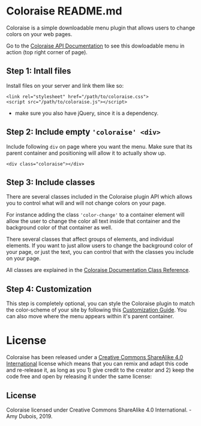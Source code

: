 # Coloraise README.md

Coloraise is a simple downloadable menu plugin that allows users to change colors on your web pages.

Go to the [Coloraise API Documentation](https://aduboisforge.com/coloraise/coloraise.html) to see this dowloadable menu in action (top right corner of page).

## Step 1: Intall files

Install files on your server and link them like so:

```
<link rel="stylesheet" href="/path/to/coloraise.css">
<script src="/path/to/coloraise.js"></script>
```

* make sure you also have jQuery, since it is a dependency.

## Step 2: Include empty `'coloraise' <div>`

Include following `div` on page where you want the menu.  Make sure that its parent container and positioning will allow it to actually show up.

```
<div class="coloraise"></div>
```

## Step 3: Include classes

There are several classes included in the Coloraise plugin API which allows you to control what will and will not change colors on your page.

For instance adding the class `'color-change'` to a container element will allow the user to change the color all text inside that container and the background color of that container as well.

There several classes that affect groups of elements, and individual elements.  If you want to just allow users to change the background color of your page, or just the text, you can control that with the classes you include on your page.

All classes are explained in the [Coloraise Documentation Class Reference](https://aduboisforge.com/coloraise/coloraise.html#section5).

## Step 4: Customization

This step is completely optional, you can style the Coloraise plugin to match the color-scheme of your site by following this [Customization Guide](https://aduboisforge.com/coloraise/coloraise.html#section51). You can also move where the menu appears within it's parent container.

# License

Coloraise has been released under a  [Creative Commons ShareAlike 4.0 International](https://creativecommons.org/licenses/by-sa/4.0/) license which means that you can remix and adapt this code and re-release it, as long as you 1) give credit to the creator and 2) keep the code free and open by releasing it under the same license:


## License

Coloraise licensed under Creative Commons
ShareAlike 4.0 International.
-Amy Dubois, 2019.
